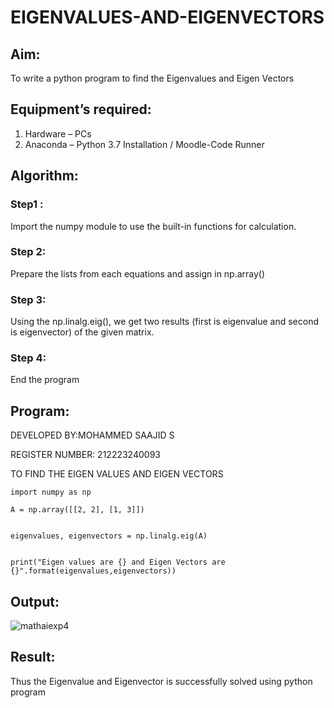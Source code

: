 # EIGENVALUES-AND-EIGENVECTORS
## Aim:
To write a python program to find the Eigenvalues and Eigen Vectors
## Equipment’s required:
1. 	Hardware – PCs
2. 	Anaconda – Python 3.7 Installation / Moodle-Code Runner
## Algorithm:

### Step1 : 

Import the numpy module to use the built-in functions for calculation.

### Step 2: 

Prepare the lists from each equations and assign in np.array()

### Step 3:

Using the np.linalg.eig(),  we get two results (first is eigenvalue and second is eigenvector) of the given matrix.

### Step 4: 

End the program

## Program:
 
DEVELOPED BY:MOHAMMED SAAJID S

REGISTER NUMBER: 212223240093

TO FIND THE EIGEN VALUES AND EIGEN VECTORS

```
import numpy as np

A = np.array([[2, 2], [1, 3]])


eigenvalues, eigenvectors = np.linalg.eig(A)


print("Eigen values are {} and Eigen Vectors are {}".format(eigenvalues,eigenvectors))
```

## Output:

![mathaiexp4](https://github.com/Confusion7/EIGENVALUES-AND-EIGENVECTORS/assets/141727149/3e115fd6-b9db-4aae-9f3a-4f3758df0f44)


## Result:

Thus the Eigenvalue and Eigenvector is successfully solved using python program
